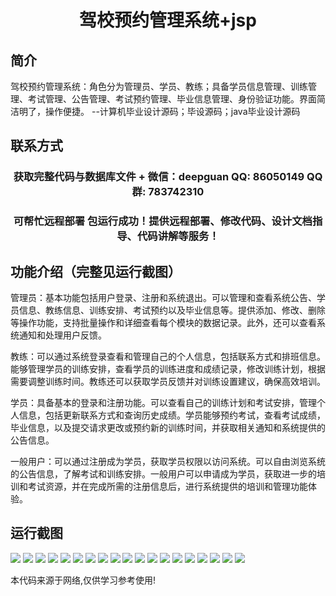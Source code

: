 <p><h1 align="center">驾校预约管理系统+jsp</h1></p>

## 简介
驾校预约管理系统：角色分为管理员、学员、教练；具备学员信息管理、训练管理、考试管理、公告管理、考试预约管理、毕业信息管理、身份验证功能。界面简洁明了，操作便捷。    --计算机毕业设计源码；毕设源码；java毕业设计源码


## 联系方式
<p><h3 align="center">获取完整代码与数据库文件 + 微信：deepguan QQ: 86050149 QQ群: 783742310</h3></p>
<p><h3 align="center">可帮忙远程部署 包运行成功！提供远程部署、修改代码、设计文档指导、代码讲解等服务！</h3></p>

## 功能介绍（完整见运行截图）
管理员：基本功能包括用户登录、注册和系统退出。可以管理和查看系统公告、学员信息、教练信息、训练安排、考试预约以及毕业信息等。提供添加、修改、删除等操作功能，支持批量操作和详细查看每个模块的数据记录。此外，还可以查看系统通知和处理用户反馈。

教练：可以通过系统登录查看和管理自己的个人信息，包括联系方式和排班信息。能够管理学员的训练安排，查看学员的训练进度和成绩记录，修改训练计划，根据需要调整训练时间。教练还可以获取学员反馈并对训练设置建议，确保高效培训。

学员：具备基本的登录和注册功能。可以查看自己的训练计划和考试安排，管理个人信息，包括更新联系方式和查询历史成绩。学员能够预约考试，查看考试成绩，毕业信息，以及提交请求更改或预约新的训练时间，并获取相关通知和系统提供的公告信息。

一般用户：可以通过注册成为学员，获取学员权限以访问系统。可以自由浏览系统的公告信息，了解考试和训练安排。一般用户可以申请成为学员，获取进一步的培训和考试资源，并在完成所需的注册信息后，进行系统提供的培训和管理功能体验。


## 运行截图
![](https://bs-1329754181.cos.ap-shanghai.myqcloud.com/ssm/DrivingSchoolReservationSystemJsp/img/001.jpg)
![](https://bs-1329754181.cos.ap-shanghai.myqcloud.com/ssm/DrivingSchoolReservationSystemJsp/img/002.jpg)
![](https://bs-1329754181.cos.ap-shanghai.myqcloud.com/ssm/DrivingSchoolReservationSystemJsp/img/003.jpg)
![](https://bs-1329754181.cos.ap-shanghai.myqcloud.com/ssm/DrivingSchoolReservationSystemJsp/img/004.jpg)
![](https://bs-1329754181.cos.ap-shanghai.myqcloud.com/ssm/DrivingSchoolReservationSystemJsp/img/005.jpg)
![](https://bs-1329754181.cos.ap-shanghai.myqcloud.com/ssm/DrivingSchoolReservationSystemJsp/img/006.jpg)
![](https://bs-1329754181.cos.ap-shanghai.myqcloud.com/ssm/DrivingSchoolReservationSystemJsp/img/007.jpg)
![](https://bs-1329754181.cos.ap-shanghai.myqcloud.com/ssm/DrivingSchoolReservationSystemJsp/img/008.jpg)
![](https://bs-1329754181.cos.ap-shanghai.myqcloud.com/ssm/DrivingSchoolReservationSystemJsp/img/009.jpg)
![](https://bs-1329754181.cos.ap-shanghai.myqcloud.com/ssm/DrivingSchoolReservationSystemJsp/img/010.jpg)
![](https://bs-1329754181.cos.ap-shanghai.myqcloud.com/ssm/DrivingSchoolReservationSystemJsp/img/011.jpg)
![](https://bs-1329754181.cos.ap-shanghai.myqcloud.com/ssm/DrivingSchoolReservationSystemJsp/img/012.jpg)
![](https://bs-1329754181.cos.ap-shanghai.myqcloud.com/ssm/DrivingSchoolReservationSystemJsp/img/013.jpg)
![](https://bs-1329754181.cos.ap-shanghai.myqcloud.com/ssm/DrivingSchoolReservationSystemJsp/img/014.jpg)
![](https://bs-1329754181.cos.ap-shanghai.myqcloud.com/ssm/DrivingSchoolReservationSystemJsp/img/015.jpg)
![](https://bs-1329754181.cos.ap-shanghai.myqcloud.com/ssm/DrivingSchoolReservationSystemJsp/img/016.jpg)
![](https://bs-1329754181.cos.ap-shanghai.myqcloud.com/ssm/DrivingSchoolReservationSystemJsp/img/017.jpg)
![](https://bs-1329754181.cos.ap-shanghai.myqcloud.com/ssm/DrivingSchoolReservationSystemJsp/img/018.jpg)
![](https://bs-1329754181.cos.ap-shanghai.myqcloud.com/ssm/DrivingSchoolReservationSystemJsp/img/019.jpg)

<p>本代码来源于网络,仅供学习参考使用!</p>
